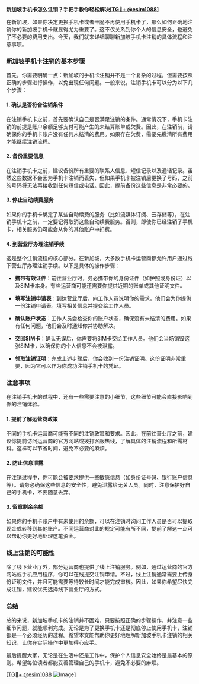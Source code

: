 **新加坡手机卡怎么注销？手把手教你轻松解决[[TG💪+ @esim1088](https://t.me/s/esim1088)]**

在新加坡，如果你决定更换手机卡或者干脆不再使用手机卡了，那么如何正确地注销你的新加坡手机卡就显得尤为重要了。这不仅关系到你个人的信息安全，也避免了不必要的费用支出。今天，我们就来详细聊聊新加坡手机卡注销的具体流程和注意事项。

### 新加坡手机卡注销的基本步骤

首先，你需要明确一点：新加坡的手机卡注销并不是一个复杂的过程，但需要按照正确的步骤进行操作，以免出现任何问题。一般来说，注销手机卡可以分为以下几个步骤：

#### 1. 确认是否符合注销条件
在注销手机卡之前，首先要确认自己是否满足注销的条件。通常情况下，手机卡注销的前提是账户余额足够支付可能产生的未结算账单或欠费。因此，在注销前，请确保你的手机卡账户没有任何未结清的费用。如果存在欠费，需要先缴清所有费用才能继续注销流程。

#### 2. 备份重要信息
在注销手机卡之前，建议备份所有重要的联系人信息、短信记录以及通话记录。虽然这些数据不会因为手机卡注销而丢失，但如果手机卡被注销后更换了号码，之前的号码将无法再接收到任何短信或电话。因此，提前备份这些信息是非常必要的。

#### 3. 停止自动续费服务
如果你的手机卡绑定了某些自动续费的服务（比如流媒体订阅、云存储等），在注销手机卡之前，一定要记得取消这些自动续费服务。否则，即使你已经注销了手机卡，相关服务仍可能会从你的其他账户中扣费。

#### 4. 到营业厅办理注销手续
这是整个注销流程的核心部分。在新加坡，大多数手机卡运营商都允许用户通过线下营业厅办理注销手续。以下是具体的操作步骤：

- **携带有效证件**：前往营业厅时，务必携带你的身份证件（如护照或身份证）以及SIM卡本身。有些运营商可能还需要你提供近期的账单或其他证明文件。
  
- **填写注销申请表**：到达营业厅后，向工作人员说明你的需求，他们会为你提供一份注销申请表。填写相关信息并提交给工作人员。

- **确认账户状态**：工作人员会检查你的账户状态，确保没有未结清的费用。如果有任何问题，他们会及时通知你并协助解决。

- **交回SIM卡**：确认无误后，你需要将SIM卡交给工作人员。他们会当场销毁这张SIM卡，以确保你的个人信息不会被泄露。

- **领取注销证明**：完成上述步骤后，你会收到一份注销证明。这份证明非常重要，因为它可以作为你成功注销手机卡的凭证。

### 注意事项

在注销手机卡的过程中，还有一些需要注意的小细节，这些细节可能会直接影响到你的注销体验。

#### 1. 提前了解运营商政策
不同的手机卡运营商可能有不同的注销政策和要求。因此，在前往营业厅之前，建议你提前访问运营商的官方网站或拨打客服热线，了解具体的注销流程和所需材料。这样可以节省时间，避免不必要的麻烦。

#### 2. 防止信息泄露
在注销过程中，你可能会被要求提供一些敏感信息（如身份证号码、银行账户信息等）。请务必确保这些信息的安全性，避免泄露给无关人员。同时，注意保护好自己的手机卡，不要随意丢弃。

#### 3. 留意剩余余额
如果你的手机卡账户中有未使用的余额，可以在注销时询问工作人员是否可以提取现金或转移到其他账户。不同运营商对此的规定可能有所不同，提前了解这一点可以帮助你更好地处理这笔资金。

### 线上注销的可能性

除了线下营业厅外，部分运营商也提供了线上注销服务。例如，通过运营商的官方网站或手机应用程序，你可以在线提交注销申请。不过，线上注销通常需要上传身份证明文件，并且可能需要等待较长时间才能完成审核。因此，如果你希望尽快完成注销，建议优先选择线下营业厅的方式。

### 总结

总的来说，新加坡手机卡的注销并不困难，只要按照正确的步骤操作，并注意一些细节问题，就能顺利完成。无论是为了更换手机卡还是彻底停止使用手机卡，注销都是一个必须经历的过程。希望本文能帮助你更好地理解新加坡手机卡注销的相关知识，让你在实际操作中更加得心应手。

最后提醒大家，无论是在生活中还是工作中，保护个人信息安全始终是最基本的原则。希望每位读者都能妥善管理自己的手机卡，避免不必要的麻烦。

[[TG💪+ @esim1088](https://t.me/s/esim1088) ![Image](https://i.postimg.cc/4NQfJmqS/Snipaste-2025-05-13-00-14-12.png)]
